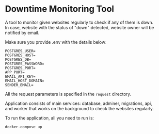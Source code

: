 # Downtime Monitoring Tool

A tool to monitor given websites regularly to check if any of them is down.
In case, website with the status of "down" detected, website owner will be notified by email.

Make sure you provide .env with the details below:

```
POSTGRES_USER=
POSTGRES_HOST=
POSTGRES_DB=
POSTGRES_PASSWORD=
POSTGRES_PORT=
APP_PORT=
EMAIL_API_KEY=
EMAIL_HOST_DOMAIN=
SENDER_EMAIL=
```
All the request parameters is specified in the `request` directory.

Application consists of main services: database, adminer, migrations, api, and worker that works on the background to check the websites regularly.

To run the application, all you need to run is:

`docker-compose up`